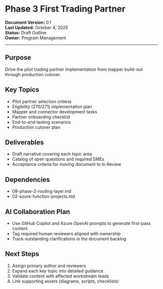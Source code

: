 # Phase 3  First Trading Partner

**Document Version:** 0.1  
**Last Updated:** October 4, 2025  
**Status:** Draft Outline  
**Owner:** Program Management

---

## Purpose

Drive the pilot trading partner implementation from mapper build-out through production cutover.

## Key Topics

- Pilot partner selection criteria
- Eligibility (270/271) implementation plan
- Mapper and connector development tasks
- Partner onboarding checklist
- End-to-end testing scenarios
- Production cutover plan

## Deliverables

- Draft narrative covering each topic area
- Catalog of open questions and required SMEs
- Acceptance criteria for moving document to In Review

## Dependencies

- 08-phase-2-routing-layer.md
- 02-azure-function-projects.md

## AI Collaboration Plan

- Use GitHub Copilot and Azure OpenAI prompts to generate first-pass content
- Tag required human reviewers aligned with ownership
- Track outstanding clarifications in the document backlog

## Next Steps

1. Assign primary author and reviewers
2. Expand each key topic into detailed guidance
3. Validate content with affected workstream leads
4. Link supporting assets (diagrams, scripts, checklists)
